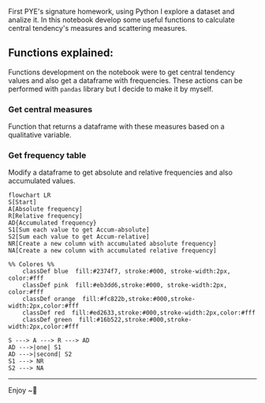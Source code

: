 First PYE's signature homework, using Python I explore a dataset and analize it. In this notebook develop some useful functions to calculate central tendency's measures and scattering measures.

## Functions explained:
Functions development on the notebook were to get central tendency values and also get a dataframe with frequencies. These actions can be performed with `pandas` library but I decide to make it by myself.

### Get central measures
Function that returns a dataframe with these measures based on a qualitative variable.



### Get frequency table
Modify a dataframe to get absolute and relative frequencies and also accumulated values.

```mermaid
flowchart LR
S[Start]
A[Absolute frequency]
R[Relative frequency]
AD{Accumulated frequency}
S1[Sum each value to get Accum-absolute]
S2[Sum each value to get Accum-relative]
NR[Create a new column with accumulated absolute frequency]
NA[Create a new column with accumulated relative frequency]

%% Colores %%
	classDef blue  fill:#2374f7, stroke:#000, stroke-width:2px, color:#fff
	classDef pink  fill:#eb3dd6,stroke:#000, stroke-width:2px, color:#fff
	classDef orange  fill:#fc822b,stroke:#000,stroke-width:2px,color:#fff
	classDef red  fill:#ed2633,stroke:#000,stroke-width:2px,color:#fff
	classDef green  fill:#16b522,stroke:#000,stroke-width:2px,color:#fff

S ---> A ---> R ---> AD
AD --->|one| S1
AD --->|second| S2
S1 ---> NR
S2 ---> NA
```

---

Enjoy ~🎍
